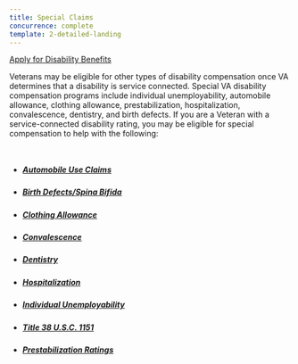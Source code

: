 ```yaml
---
title: Special Claims
concurrence: complete
template: 2-detailed-landing
---
```


<div class="main" role="main" markdown="0">

<div class="action-bar">
  <div class="row">
    <div class="small-12 columns">
      <a class="usa-button-primary" href="/disability-benefits/get/">Apply for Disability Benefits</a>
    </div>
  </div>
</div>

<div class="section one" markdown="0">
<div class="primary" markdown="0">
<div class="row" markdown="0">
<div class="small-12 columns" markdown="1">

Veterans may be eligible for other types of disability compensation once VA determines that a disability is service connected. Special VA disability compensation programs include individual unemployability, automobile allowance, clothing allowance, prestabilization, hospitalization, convalescence, dentistry, and birth defects. If you are a Veteran with a service-connected disability rating, you may be eligible for special compensation to help with the following:

</div>
</div>
</div>

<div class="navigation">
<div class="row">
<div class="small-12 columns">

<ul class="small-block-grid-1 medium-block-grid-3 cards small">

<li>
<a href="/disability-benefits/conditions/special-claims/automobile/">
<h5>Automobile Use Claims</h5>
</a>
</li>

<li>
<a href="/disability-benefits/conditions/exposures-to-hazardous-materials/birth-defects/index.html">
<h5>Birth Defects/Spina Bifida</h5>
</a>
</li>


<li>
<a href="/disability-benefits/conditions/special-claims/clothing/">
<h5>Clothing Allowance</h5>
</a>
</li>

<li>
<a href="/disability-benefits/conditions/special-claims/convalescence/">
<h5>Convalescence</h5>
</a>
</li>

<li>
<a href="/disability-benefits/conditions/special-claims/dentistry/">
<h5>Dentistry</h5>
</a>
</li>

<li>
<a href="/disability-benefits/conditions/special-claims/hospitalization/">
<h5>Hospitalization</h5>
</a>
</li>

<li>
<a href="/disability-benefits/conditions/special-claims/individual-unemployability">
<h5>Individual Unemployability</h5>
</a>
</li>

<li>
<a href="/disability-benefits/conditions/special-claims/title-38-USC-1151/">
<h5>Title 38 U.S.C. 1151</h5>
</a>
</li>

<li>
<a href="/disability-benefits/conditions/special-claims/prestabilization/">
<h5>Prestabilization Ratings</h5>
</a>
</li>

</ul>
</div>
</div>
</div>

</div>

</div>
